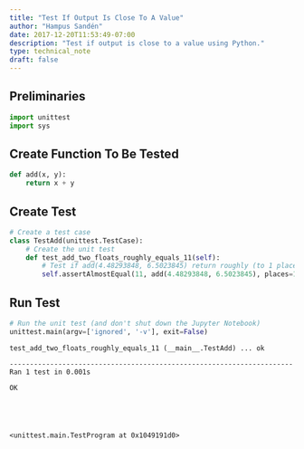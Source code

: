 ```yaml
---
title: "Test If Output Is Close To A Value"
author: "Hampus Sandén"
date: 2017-12-20T11:53:49-07:00
description: "Test if output is close to a value using Python."
type: technical_note
draft: false
---
```

## Preliminaries


```python
import unittest
import sys
```

## Create Function To Be Tested


```python
def add(x, y):
    return x + y
```

## Create Test


```python
# Create a test case
class TestAdd(unittest.TestCase):
    # Create the unit test
    def test_add_two_floats_roughly_equals_11(self):
        # Test if add(4.48293848, 6.5023845) return roughly (to 1 place) 11 (actual product: 10.98532298)
        self.assertAlmostEqual(11, add(4.48293848, 6.5023845), places=1)
```

## Run Test


```python
# Run the unit test (and don't shut down the Jupyter Notebook)
unittest.main(argv=['ignored', '-v'], exit=False)
```

    test_add_two_floats_roughly_equals_11 (__main__.TestAdd) ... ok
    
    ----------------------------------------------------------------------
    Ran 1 test in 0.001s
    
    OK





    <unittest.main.TestProgram at 0x1049191d0>


